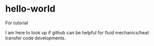 # hello-world
For tutorial

I am here to look up if github can be helpful for fluid mechanics/heat transfer code developments.
